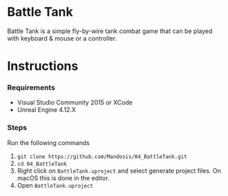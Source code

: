 # Battle Tank
Battle Tank is a simple fly-by-wire tank combat game that can be played with keyboard & mouse or a controller.

# Instructions

### Requirements

- Visual Studio Community 2015 or XCode
- Unreal Engine 4.12.X

### Steps

Run the following commands

1. `git clone https://github.com/Mandosis/04_BattleTank.git`
2. `cd 04_BattleTank`
3. Right click on `BattleTank.uproject` and select generate project files. On macOS this is done in the editor.
4. Open `BattleTank.uproject`
